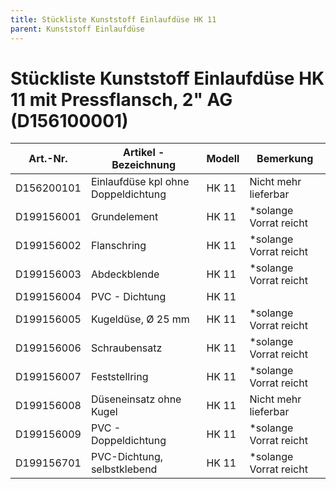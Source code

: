 ```yaml
---
title: Stückliste Kunststoff Einlaufdüse HK 11
parent: Kunststoff Einlaufdüse
---
```


# Stückliste Kunststoff Einlaufdüse HK 11 mit Pressflansch, 2" AG (D156100001)

| Art.-Nr.   | Artikel - Bezeichnung               | Modell | Bemerkung               |
| ---------- | ----------------------------------- | ------ | ----------------------- |
| D156200101 | Einlaufdüse kpl ohne Doppeldichtung | HK 11  | Nicht mehr lieferbar    |
| D199156001 | Grundelement                        | HK 11  | \*solange Vorrat reicht |
| D199156002 | Flanschring                         | HK 11  | \*solange Vorrat reicht |
| D199156003 | Abdeckblende                        | HK 11  | \*solange Vorrat reicht |
| D199156004 | PVC - Dichtung                      | HK 11  |                         |
| D199156005 | Kugeldüse, Ø 25 mm                  | HK 11  | \*solange Vorrat reicht |
| D199156006 | Schraubensatz                       | HK 11  | \*solange Vorrat reicht |
| D199156007 | Feststellring                       | HK 11  | \*solange Vorrat reicht |
| D199156008 | Düseneinsatz ohne Kugel             | HK 11  | Nicht mehr lieferbar    |
| D199156009 | PVC - Doppeldichtung                | HK 11  | \*solange Vorrat reicht |
| D199156701 | PVC-Dichtung, selbstklebend         | HK 11  | \*solange Vorrat reicht |
